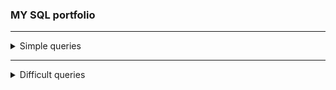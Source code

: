 ### MY SQL portfolio
---
  <details>
<summary>Simple queries</summary>
<br>
  
## **1. Remove String Spaces**
  
  Task.
  
  Remove the spaces from the string, then return the resultant string.
  You are given a table 'nospace' with column 'x', return a table with column 'x' and your result in a column named 'res'.
  
  <details>
<summary>Solution</summary>
<br>

```sql
  SELECT x, REPLACE(x, ' ', '') AS res 
  FROM nospace;
```
  </details>
  
## **2. Century From Year**
  
  Task.
  
  Given a year, return the century it is in.

Examples:
```
1705 --> 18
  
1900 --> 19
  
1601 --> 17
  
2000 --> 20
``` 

In SQL, you will be given a table years with a column yr for the year. Return a table with a column century.
  
  <details>
<summary>Solution</summary>
<br>
    
```sql
  SELECT (yr + 99) / 100 as century
  FROM years;
```
  </details>
  
  <details>
<summary>Alternative solution</summary>
<br>
  
```sql
  SELECT 
    CASE
      WHEN yr%100 = 0 THEN yr/100
      WHEN yr%100 > 0 THEN yr/100+1
    END AS century
  FROM years;
```
  </details>

  <details>
<summary>Alternative solution</summary>
<br>
  
```sql
  SELECT EXTRACT(CENTURY FROM TO_DATE(yr::text, 'YYYY')) AS century
  FROM years;
```
  </details>
  
  ## **3. Returning Strings**
  
  Task.
  You are given a table person with a column name. Return a table with a column greeting that contains Hello, <name> how are you doing today?.

Example:

```
name = "John" -> greeting = "Hello, John how are you doing today?"
```

  <details>
<summary>Solution</summary>
<br>
  
```sql
  SELECT 'Hello, ' || name || ' how are you doing today?' AS greeting FROM person;
```
</details>
  
  <details>
<summary>Alternative solution</summary>
<br>
  
```sql
  UPDATE person SET name = CONCAT('Hello, ', name, ' how are you doing today?');
  SELECT name AS greeting FROM person;
```
</details>
    
  ## **4. Is n Divisible by x and y?**
  
  Task.
  You will be given a table with columns n, x, and y. Your task is to check if n is divisible by the two numbers x and y. All inputs are positive, non-zero digits.

  <details>
<summary>Solution</summary>
<br>
  
```sql
  SELECT id,
    CASE
      WHEN n%x=0 AND n%y=0
      THEN true
      ELSE false
    END AS res
  FROM kata;
```
</details>
     
  ## **5. Expressions Matter**
  
  Task.
  Given three integers a, b, c where 1  ≤  a,  b,  c  ≤  10, return the largest number obtained after inserting the following operators and brackets in any order: +, *, (). You can use the same operator more than once, and it is not necessary to use all the operators and brackets. However, you must use a, b, and c only once, and you may not swap their order.

Example:

```
Given a = 1, b = 2, c = 3:
1 * (2 + 3) = 5
1 * 2 * 3 = 6
1 + 2 * 3 = 7
(1 + 2) * 3 = 9
So the maximum value that you can obtain is 9.
```
  <details>
<summary>Solution</summary>
<br>
  
```sql
  SELECT GREATEST(a * b * c, a + b + c, a * (b + c), (a + b) * c)
    AS res
  FROM expression_matter;
```
</details>
    
## **6.Count Odd Numbers below n**

Task.
Given a number n, return the number of positive odd numbers below n.

Examples (Input -> Output):
```
7  -> 3 (because odd numbers below 7 are [1, 3, 5])
15 -> 7 (because odd numbers below 15 are [1, 3, 5, 7, 9, 11, 13])
```

  <details>
<summary>Solution</summary>
<br>

```sql
  SELECT n, n/2 AS res FROM oddcount;
```
</details>
    
## **7.  Sum of odd numbers**

Task.
Given the triangle of consecutive odd numbers:
```

             1
          3     5
       7     9    11
   13    15    17    19
21    23    25    27    29
...
```
Calculate the row sums of this triangle from the row index (starting at index 1). The table nums contains the integer n (the input row index).

Examples:
```
n = 1 -> res = 1
n = 2 -> res = 8 (because 3 + 5 = 8)
n = 3 -> res = 27 (because 7 + 9 + 11 = 27)
```

  <details>
<summary>Solution</summary>
<br>

```sql
  SELECT n * n * n AS res
  FROM nums;
```
</details>
    
## **8. Fake Binary**

Task.
Given a string of digits, you should replace any digit below 5 with '0' and any digit 5 and above with '1'. Return the resulting string.
Note: input will never be an empty string

  <details>
<summary>Solution</summary>
<br>

```sql
  SELECT x,
  regexp_replace(regexp_replace(x, '[0-4]', '0', 'g'), '[5-9]', '1', 'g') AS res
  FROM fakebin;
```
</details>
    
## **9. Convert to Hexadecimal**

Task.
Turn the numeric columns (arms, legs) into equivalent hexadecimal values.

monsters table schema:
```
- id
- name
- legs
- arms
- characteristics
```

  <details>
<summary>Solution</summary>
<br>

```sql
  SELECT to_hex(legs) AS legs, 
          to_hex(arms) AS arms 
  FROM monsters;
```
</details>
    
## **10. Rounding Decimals**

Task.
Given the following table 'decimals':
```
- id
- number1
- number2
```
Return a table with two columns (number1, number2), the value in number1 should be rounded down and the value in number2 should be rounded up.

  <details>
<summary>Solution</summary>
<br>

```sql
  SELECT floor(number1) AS number1, 
         ceiling(number2) AS number2 
  FROM decimals
```
</details>

</details>

  ---
<details>
<summary>Difficult queries</summary>
<br>
  
## **1.**
**Задание.**
	
Для книг, которые уже есть на складе (в таблице book), но по другой цене, чем в поставке (supply),  необходимо в таблице book увеличить количество на значение, указанное в поставке,  и пересчитать цену. А в таблице  supply обнулить количество этих книг. 
	Формула для пересчета цены:
	
$$ price=(p_1*k_1+p_2*k_2)/(k_1+k_2), $$

где 
	p1, p2 - цена книги в таблицах book и supply;
	k1, k2 - количество книг в таблицах book и supply.
  
  <details>
<summary>Структура и наполнение таблиц</summary>
<br>
  
  Таблица book
  
| book_id | title                 | author_id | genre_id | price  | amount |
|---------|-----------------------|-----------|----------|--------|--------|
| 1       | Мастер и Маргарита    | 1         | 1        | 670.99 | 3      |
| 2       | Белая гвардия         | 1         | 1        | 540.50 | 5      |
| 3       | Идиот                 | 2         | 1        | 460.00 | 10     |
| 4       | Братья Карамазовы     | 2         | 1        | 799.01 | 3      |
| 5       | Игрок                 | 2         | 1        | 480.50 | 10     |
| 6       | Стихотворения и поэмы | 3         | 2        | 650.00 | 15     |
| 7       | Черный человек        | 3         | 2        | 570.20 | 6      |
| 8       | Лирика                | 4         | 2        | 518.99 | 2      |


  Таблица supply
  

| supply_id | title                 | author           | price  | amount |
|-----------|-----------------------|------------------|--------|--------|
| 1         | Доктор Живаго         | Пастернак Б.Л.   | 380.80 | 4      |
| 2         | Черный человек        | Есенин С.А.      | 570.20 | 6      |
| 3         | Белая гвардия         | Булгаков М.А.    | 540.50 | 7      |
| 4         | Идиот                 | Достоевский Ф.М. | 360.80 | 3      |
| 5         | Стихотворения и поэмы | Лермонтов М.Ю.   | 255.90 | 4      |
| 6         | Остров сокровищ       | Стивенсон Р.Л.   | 599.99 | 5      |


  Таблица author                         
  
			
| author_id | name_author      |				
|-----------|------------------|			
| 1         | Булгаков М.А.    |				
| 2         | Достоевский Ф.М. |				
| 3         | Есенин С.А.      |				
| 4         | Пастернак Б.Л.   |				
| 5         | Лермонтов М.Ю.   |							

  Таблица genre
	  
| genre_id | name_genre  |
|----------|-------------|
| 1        | Роман       |
| 2        | Поэзия      |
| 3        | Приключения |	  
    
  </details>
  
  <details>
<summary>Solution</summary>
<br>

```sql
	UPDATE book b
        	INNER JOIN author a USING(author_id)
        	INNER JOIN supply s ON b.title=s.title 
                                AND a.name_author=s.author
	SET b.amount=b.amount + s.amount,
    	b.price=(b.price*b.amount + s.price*s.amount)/(b.amount+s.amount),
   	s.amount=0
	WHERE b.price <> s.price;
```  
  </details>
	
  </details>
